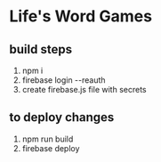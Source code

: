 # Life's Word Games

## build steps

1. npm i
2. firebase login --reauth
3. create firebase.js file with secrets

## to deploy changes

1. npm run build
2. firebase deploy
